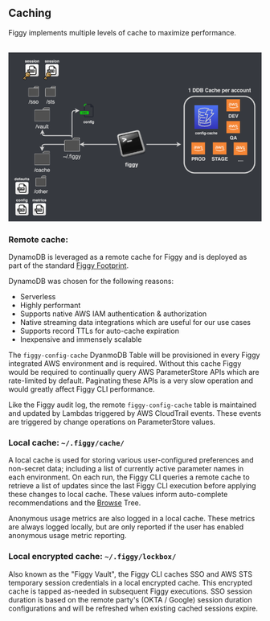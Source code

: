 

## Caching

Figgy implements multiple levels of cache to maximize performance. 


<br/>![Caching](/images/architecture/caching.png)<br/>

### Remote cache:

DynamoDB is leveraged as a remote cache for Figgy and is deployed as part of the standard [Figgy Footprint](/getting-started/figgy-footprint/). 

DynamoDB was chosen for the following reasons:

- Serverless
- Highly performant
- Supports native AWS IAM authentication & authorization
- Native streaming data integrations which are useful for our use cases
- Supports record TTLs for auto-cache expiration
- Inexpensive and immensely scalable

The `figgy-config-cache` DyanmoDB Table will be provisioned in every Figgy integrated AWS environment and is required. 
Without this cache Figgy would be required to continually query AWS ParameterStore APIs which are rate-limited by default.
Paginating these APIs is a very slow operation and would greatly affect Figgy CLI performance.

Like the Figgy audit log, the remote `figgy-config-cache` table is maintained and updated by Lambdas triggered by AWS CloudTrail events.
These events are triggered by change operations on ParameterStore values. 


### Local cache: `~/.figgy/cache/`

A local cache is used for storing various user-configured preferences and non-secret data; including a list of 
currently active parameter names in each environment. On each run, the Figgy CLI queries a remote cache to retrieve a
list of updates since the last Figgy CLI execution before applying these changes to local cache. These values inform auto-complete
recommendations and the [Browse](/commands/config/browse/) Tree.

Anonymous usage metrics are also logged in a local cache. These metrics are always logged locally, but are only reported if the 
user has enabled anonymous usage metric reporting. 

### Local encrypted cache: `~/.figgy/lockbox/`

Also known as the "Figgy Vault", the Figgy CLI caches SSO and AWS STS temporary session credentials in a local encrypted
cache. This encrypted cache is tapped as-needed in subsequent Figgy executions. SSO session duration is based on the 
remote party's (OKTA / Google) session duration configurations and will be refreshed when existing cached sessions expire.


